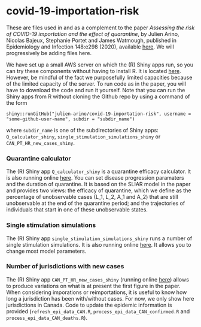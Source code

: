 # covid-19-importation-risk

These are files used in and as a complement to the paper _Assessing the risk of COVID-19 importation and the effect of quarantine_, 
by Julien Arino, Nicolas Bajeux, Stephanie Portet and James Watmough, published in Epidemiology and Infection 148:e298 (2020), 
available [here](https://doi.org/10.1017/S0950268820002988). 
We will progressively be adding files here.

We have set up a small AWS server on which the (R) Shiny apps run, so you can try these components without having to install R. It is located [here](http://35.182.10.46:3838/). However, be mindful of the fact we purposefully limited capacities because of the limited capacity of the server. To run code as in the paper, you will have to download the code and run it yourself. Note that you can run the Shiny apps from R without cloning the Github repo by using a command of the form
```
shiny::runGitHub("julien-arino/covid-19-importation-risk", username = "some-github-user-name", subdir = "subdir_name")
```
where `subdir_name` is one of the subdirectories of Shiny apps: `Q_calculator_shiny`, `single_stimulation_simulations_shiny` or `CAN_PT_HR_new_cases_shiny`.

### Quarantine calculator

The (R) Shiny app `Q_calculator_shiny` is a quarantine efficacy calculator. It is also running online [here](http://35.182.10.46:3838/Q_calculator/). You can set disease progression paramaters and the duration of quarantine. It is based on the SLIAR model in the paper and provides two views: the efficacy of quarantine, which we define as the percentage of unobservable cases (L_1, L_2, A_1 and A_2) that are still unobservable at the end of the quarantine period; and the trajectories of individuals that start in one of these unobservable states.

### Single stimulation simulations

The (R) Shiny app `single_stimulation_simulations_shiny` runs a number of single stimulation simulations. It is also running online [here](http://35.182.10.46:3838/single_stimulation_trajectories_shiny/). It allows you to change most model parameters. 

### Number of jurisdictions with new cases

The (R) Shiny app `CAN_PT_HR_new_cases_shiny` (running online [here](http://35.182.10.46:3838/CAN_PT_HR_new_cases_shiny/)) allows to produce variations on what is at present the first figure in the paper. When considering imporations or reimportations, it is useful to know how long a jurisdiction has been with/without cases. For now, we only show here jurisdictions in Canada. Code to update the epidemic information is provided (`refresh_epi_data_CAN.R`, `process_epi_data_CAN_confirmed.R` and `process_epi_data_CAN_deaths.R`).
